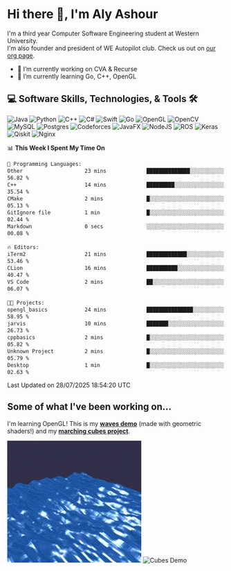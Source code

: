 # Hi there 👋, I'm Aly Ashour
I'm a third year Computer Software Engineering student at Western University.  
I'm also founder and president of WE Autopilot club. Check us out on [our org page](https://github.com/WE-Autopilot).

- 🔭 I’m currently working on CVA & Recurse
- 🌱 I’m currently learning Go, C++, OpenGL

## 💻 Software Skills, Technologies, & Tools 🛠️

![Java](https://img.shields.io/badge/java-%23ED8B00.svg?style=for-the-badge&logo=openjdk&logoColor=white)
![Python](https://img.shields.io/badge/python-3670A0?style=for-the-badge&logo=python&logoColor=ffdd54)
![C++](https://img.shields.io/badge/c++-%2300599C.svg?style=for-the-badge&logo=c%2B%2B&logoColor=white)
![C#](https://img.shields.io/badge/c%23-%23239120.svg?style=for-the-badge&logo=csharp&logoColor=white)
![Swift](https://img.shields.io/badge/swift-F54A2A?style=for-the-badge&logo=swift&logoColor=white)
![Go](https://img.shields.io/badge/go-%2300ADD8.svg?style=for-the-badge&logo=go&logoColor=white)
![OpenGL](https://img.shields.io/badge/OpenGL-%23FFFFFF.svg?style=for-the-badge&logo=opengl)
![OpenCV](https://img.shields.io/badge/opencv-%23white.svg?style=for-the-badge&logo=opencv&logoColor=white)
![MySQL](https://img.shields.io/badge/mysql-4479A1.svg?style=for-the-badge&logo=mysql&logoColor=white)
![Postgres](https://img.shields.io/badge/postgres-%23316192.svg?style=for-the-badge&logo=postgresql&logoColor=white)
![Codeforces](https://img.shields.io/badge/Codeforces-445f9d?style=for-the-badge&logo=Codeforces&logoColor=white)
![JavaFX](https://img.shields.io/badge/javafx-%23FF0000.svg?style=for-the-badge&logo=javafx&logoColor=white)
![NodeJS](https://img.shields.io/badge/node.js-6DA55F?style=for-the-badge&logo=node.js&logoColor=white)
![ROS](https://img.shields.io/badge/ros-%230A0FF9.svg?style=for-the-badge&logo=ros&logoColor=white)
![Keras](https://img.shields.io/badge/Keras-%23D00000.svg?style=for-the-badge&logo=Keras&logoColor=white)
![Qiskit](https://img.shields.io/badge/Qiskit-%236929C4.svg?style=for-the-badge&logo=Qiskit&logoColor=white)
![Nginx](https://img.shields.io/badge/nginx-%23009639.svg?style=for-the-badge&logo=nginx&logoColor=white)
<br>


<!--START_SECTION:waka-->
📊 **This Week I Spent My Time On** 

```text
💬 Programming Languages: 
Other                    23 mins             ██████████████░░░░░░░░░░░   56.82 % 
C++                      14 mins             █████████░░░░░░░░░░░░░░░░   35.54 % 
CMake                    2 mins              █░░░░░░░░░░░░░░░░░░░░░░░░   05.13 % 
GitIgnore file           1 min               █░░░░░░░░░░░░░░░░░░░░░░░░   02.44 % 
Markdown                 0 secs              ░░░░░░░░░░░░░░░░░░░░░░░░░   00.08 % 

🔥 Editors: 
iTerm2                   21 mins             █████████████░░░░░░░░░░░░   53.46 % 
CLion                    16 mins             ██████████░░░░░░░░░░░░░░░   40.47 % 
VS Code                  2 mins              ██░░░░░░░░░░░░░░░░░░░░░░░   06.07 % 

🐱‍💻 Projects: 
opengl_basics            24 mins             ███████████████░░░░░░░░░░   58.95 % 
jarvis                   10 mins             ███████░░░░░░░░░░░░░░░░░░   26.73 % 
cppbasics                2 mins              █░░░░░░░░░░░░░░░░░░░░░░░░   05.82 % 
Unknown Project          2 mins              █░░░░░░░░░░░░░░░░░░░░░░░░   05.79 % 
Desktop                  1 min               █░░░░░░░░░░░░░░░░░░░░░░░░   02.63 % 
```


 Last Updated on 28/07/2025 18:54:20 UTC
<!--END_SECTION:waka-->

<h2>Some of what I've been working on...</h2>

I'm learning OpenGL!
This is my **[waves demo](https://github.com/alyashour/Gerstner-waves)** (made with geometric shaders!) and my **[marching cubes project](https://github.com/alyashour/Marching-Cube-Renderer)**.
<p>
  <img src="./assets/demo_waves.gif" alt="Waves Demo" width="310"/>
  <img src="./assets/demo_marching_cubes.gif" alt="Cubes Demo" width="378"/>
</p>
